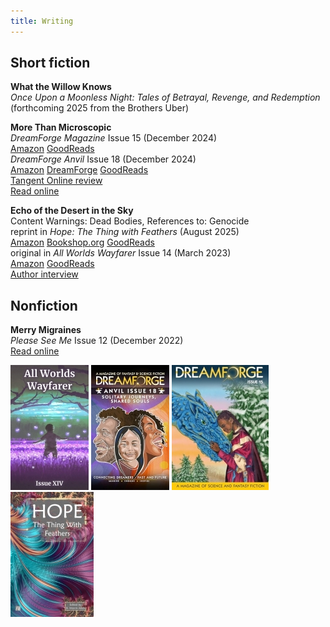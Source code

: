 ```yaml
---
title: Writing
---
```


## Short fiction
**What the Willow Knows**
<br>_Once Upon a Moonless Night: Tales of Betrayal, Revenge, and Redemption_ (forthcoming 2025 from the Brothers Uber)

**More Than Microscopic**
<br>_DreamForge Magazine_ Issue 15 (December 2024)
<br>[Amazon](https://a.co/d/1itSqtL) [GoodReads](https://www.goodreads.com/book/show/222226575-dreamforge-magazine-issue-15)
<br>_DreamForge Anvil_ Issue 18 (December 2024)
<br>[Amazon](https://a.co/d/ejVnNjb) [DreamForge](https://dreamforgemagazine.com/product/dreamforge-anvil-issue-18-epub-mobi-pdf/) [GoodReads](https://www.goodreads.com/book/show/222160411-dreamforge-magazine---anvil-issue-18)
<br>[Tangent Online review](https://tangentonline.com/e-market-quarterly/dreamforge-anvil-18-winter-2024/)
<br>[Read online](https://dreamforgemagazine.com/story/more-than-microscopic/)

**Echo of the Desert in the Sky**
<br>Content Warnings: Dead Bodies, References to: Genocide
<br>reprint in _Hope: The Thing with Feathers_ (August 2025)
<br>[Amazon](https://a.co/d/cGH6Cff) [Bookshop.org](https://bookshop.org/p/books/hope-the-thing-with-feathers-b-morris-allen/2d01c93dbb8abaea?ean=9781640760110) [GoodReads](https://www.goodreads.com/book/show/235780086-hope)
<br>original in _All Worlds Wayfarer_ Issue 14 (March 2023)
<br>[Amazon](https://a.co/d/0O1kxLa) [GoodReads](https://www.goodreads.com/book/show/122600905-all-worlds-wayfarer)
<br>[Author interview](https://maggieslater.com/2025/08/08/three-questions-erin-darrow/)

## Nonfiction
**Merry Migraines**
<br>_Please See Me_ Issue 12 (December 2022)
<br>[Read online](https://pleaseseeme.com/issue-12-diagnosis/nonfiction/merry-migraines-psm-12-cnf-erin-darrow/)

<img height="200" src="/assets/covers/aww14cover_200.jpg" alt="All Worlds Wayfarer issue 14 cover"/> <img src="/assets/covers/df-anvil-18-cover_200.jpg" alt="DreamForge Anvil 18 cover"/> <img src="/assets/covers/df-mag-cover-15_200.jpg" alt="DreamForge 15 cover"/> <img src="/assets/covers/HOPE_2025-cover_200.jpg" alt="Hope the thing with feathers cover"/>